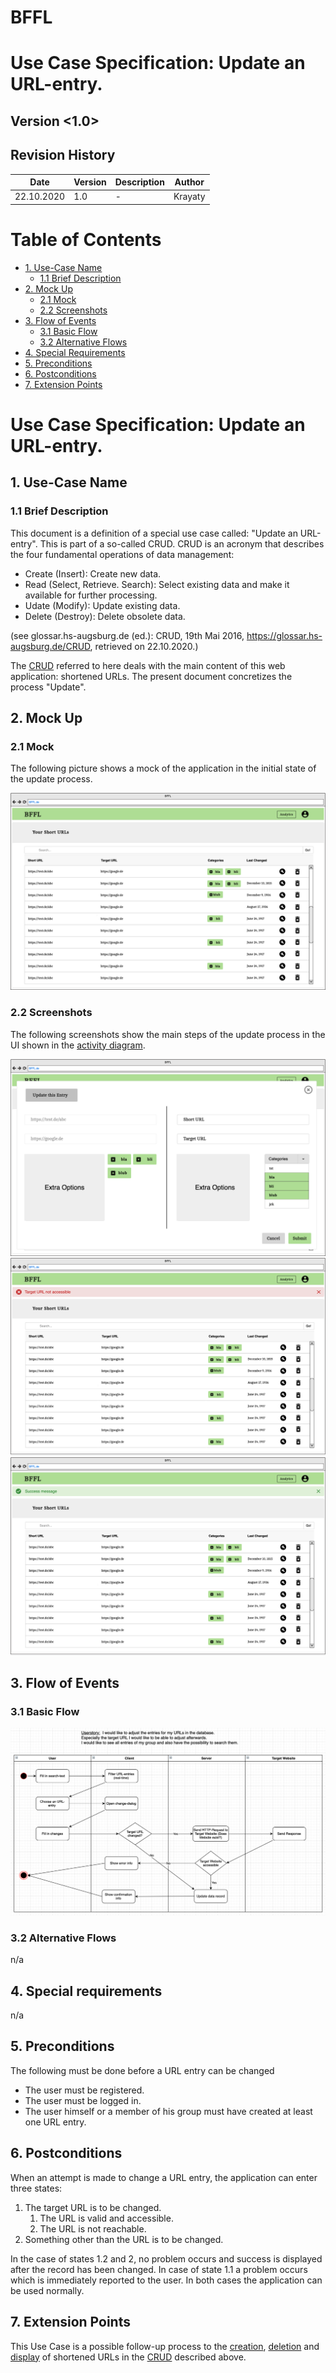 # BFFL
# Use Case Specification: Update an URL-entry.

## Version <1.0>

Revision History
----

|    Date    | Version | Description | Author |
|------------|---------|-------------|--------|
| 22.10.2020 |   1.0   |  -  | Krayaty |

# Table of Contents

- [1. Use-Case Name](#1-Use-Case-Name)
  * [1.1 Brief Description](#11-Brief-Description)
- [2. Mock Up](#2-Mock-Up)
  * [2.1 Mock](#21-Mock)
  * [2.2 Screenshots](#22-Screenshots)
- [3. Flow of Events](#3-Flow-of-Events)
  * [3.1 Basic Flow](#31-Basic-Flow)
  * [3.2 Alternative Flows](#32-Alternative-Flows)
- [4. Special Requirements](#4-special-requirements)
- [5. Preconditions](#5-Preconditions)
- [6. Postconditions](#6-Postconditions)
- [7. Extension Points](#7-Extension-Points)
  
# Use Case Specification: Update an URL-entry.
  
## 1. Use-Case Name  
### 1.1 Brief Description
This document is a definition of a special use case called: "Update an URL-entry".
This is part of a so-called CRUD. CRUD is an acronym that describes the four fundamental operations of data management:
- Create (Insert): Create new data.
- Read (Select, Retrieve. Search): Select existing data and make it available for further processing.
- Udate (Modify): Update existing data.
- Delete (Destroy): Delete obsolete data.

(see glossar.hs-augsburg.de (ed.): CRUD, 19th Mai 2016, https://glossar.hs-augsburg.de/CRUD, retrieved on 22.10.2020.)

The [CRUD](../README.md) referred to here deals with the main content of this web application: shortened URLs.
The present document concretizes the process "Update".
 
 
## 2. Mock Up
### 2.1 Mock
The following picture shows a mock of the application in the initial state of the update process.

![Basic Flow](res/UC_Update-Link_Mock1_23Okt2020.png)
  
### 2.2 Screenshots
The following screenshots show the main steps of the update process in the UI shown in the [activity diagram](#31-Basic-Flow).

![Basic Flow](res/UC_Update-Link_Mock2_23Okt2020.png) 
![Basic Flow](res/UC_Update-Link_Mock3_23Okt2020.png)
![Basic Flow](res/UC_Update-Link_Mock4_23Okt2020.png)
 
 
## 3. Flow of Events
### 3.1 Basic Flow
![Basic Flow](res/UC_Update_22Okt2020.png)
  
### 3.2 Alternative Flows
n/a
  
  
## 4. Special requirements
n/a

 
## 5. Preconditions
The following must be done before a URL entry can be changed
- The user must be registered. 
- The user must be logged in.
- The user himself or a member of his group must have created at least one URL entry.
  
  
## 6. Postconditions
When an attempt is made to change a URL entry, the application can enter three states: 
1. The target URL is to be changed.
    1. The URL is valid and accessible.
    2. The URL is not reachable.
2. Something other than the URL is to be changed.

In the case of states 1.2 and 2, no problem occurs and success is displayed after the record has been changed.
In case of state 1.1 a problem occurs which is immediately reported to the user.
In both cases the application can be used normally.
  
  
## 7. Extension Points
This Use Case is a possible follow-up process to the [creation](../README.md), [deletion](../README.md) and [display](../README.md) of shortened URLs in the [CRUD](../README.md) described above.
